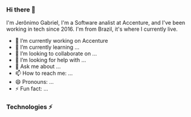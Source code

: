 ### Hi there 👋

I'm Jerônimo Gabriel, I'm a Software analist at Accenture, and I've been working in tech since 2016. I'm from Brazil, it's where I currently live.

<!--
**GabrielIFPB/GabrielIFPB** is a ✨ _special_ ✨ repository because its `README.md` (this file) appears on your GitHub profile.

Here are some ideas to get you started:
-->

- 🔭 I’m currently working on Accenture
- 🌱 I’m currently learning ...
- 👯 I’m looking to collaborate on ...
- 🤔 I’m looking for help with ...
- 💬 Ask me about ...
- 📫 How to reach me: ...
- 😄 Pronouns: ...
- ⚡ Fun fact: ...


### Technologies ⚡
